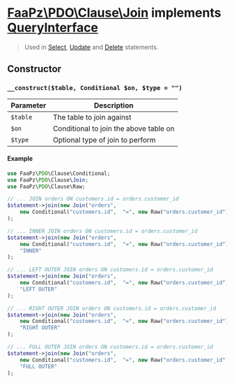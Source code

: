 # [FaaPz\PDO\Clause\Join](../../src/Clause/Join.php) implements [QueryInterface](../QueryInterface.md)

> Used in [Select](../Statement/Select.md), [Update](../Statement/Update.md) and [Delete](../Statement/Delete.md)
> statements.

## Constructor

### `__construct($table, Conditional $on, $type = "")`

Parameter     | Description
------------- | -----------------------------------------
`$table`      | The table to join against
`$on`         | Conditional to join the above table on
`$type`       | Optional type of join to perform

#### Example

```php
use FaaPz\PDO\Clause\Conditional;
use FaaPz\PDO\Clause\Join;
use FaaPz\PDO\Clause\Raw;

// ... JOIN orders ON customers.id = orders.customer_id
$statement->join(new Join("orders",
    new Conditional("customers.id",  "=", new Raw("orders.customer_id"))
);

// ... INNER JOIN orders ON customers.id = orders.customer_id
$statement->join(new Join("orders",
    new Conditional("customers.id",  "=", new Raw("orders.customer_id")),
    "INNER"
);

// ... LEFT OUTER JOIN orders ON customers.id = orders.customer_id
$statement->join(new Join("orders",
    new Conditional("customers.id",  "=", new Raw("orders.customer_id")),
    "LEFT OUTER"
);

// ... RIGHT OUTER JOIN orders ON customers.id = orders.customer_id
$statement->join(new Join("orders",
    new Conditional("customers.id",  "=", new Raw("orders.customer_id")),
    "RIGHT OUTER"
);

// ... FULL OUTER JOIN orders ON customers.id = orders.customer_id
$statement->join(new Join("orders",
    new Conditional("customers.id",  "=", new Raw("orders.customer_id")),
    "FULL OUTER"
);
```
